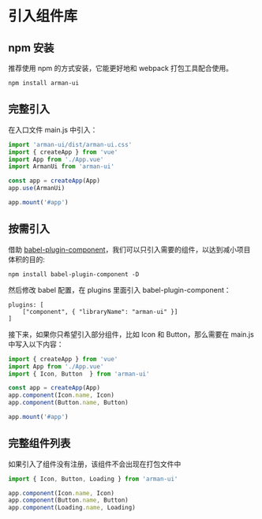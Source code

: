 # 引入组件库

## npm 安装

推荐使用 npm 的方式安装，它能更好地和 webpack 打包工具配合使用。

```
npm install arman-ui
```

## 完整引入

在入口文件 main.js 中引入：

```javascript
import 'arman-ui/dist/arman-ui.css'
import { createApp } from 'vue'
import App from './App.vue'
import ArmanUi from 'arman-ui'

const app = createApp(App)
app.use(ArmanUi)

app.mount('#app')
```

## 按需引入

借助 [babel-plugin-component](https://github.com/ElementUI/babel-plugin-component)，我们可以只引入需要的组件，以达到减小项目体积的目的:

```
npm install babel-plugin-component -D
```

然后修改 babel 配置，在 plugins 里面引入 babel-plugin-component：

```
plugins: [
    ["component", { "libraryName": "arman-ui" }]
]
```

接下来，如果你只希望引入部分组件，比如 Icon 和 Button，那么需要在 main.js 中写入以下内容：

```javascript
import { createApp } from 'vue'
import App from './App.vue'
import { Icon, Button  } from 'arman-ui'

const app = createApp(App)
app.component(Icon.name, Icon)
app.component(Button.name, Button)

app.mount('#app')
```

## 完整组件列表

如果引入了组件没有注册，该组件不会出现在打包文件中

```javascript
import { Icon, Button, Loading } from 'arman-ui'

app.component(Icon.name, Icon)
app.component(Button.name, Button)
app.component(Loading.name, Loading)
```
